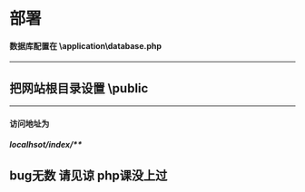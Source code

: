 # 部署
#### 数据库配置在 \application\database.php 
------------------------------------------
## 把网站根目录设置 \public 
------------------------------------------
#### 访问地址为
##### localhsot/index/**
## bug无数 请见谅 php课没上过 
